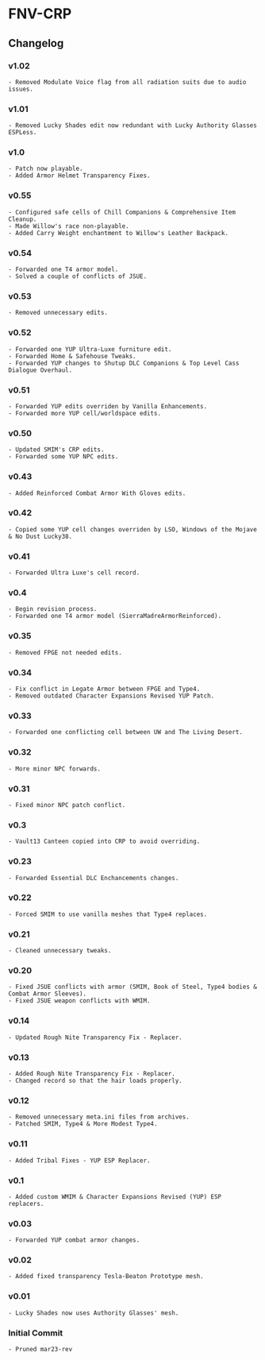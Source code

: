 # FNV-CRP
## Changelog
### v1.02
    - Removed Modulate Voice flag from all radiation suits due to audio issues.
### v1.01
    - Removed Lucky Shades edit now redundant with Lucky Authority Glasses ESPLess.
### v1.0
    - Patch now playable.
    - Added Armor Helmet Transparency Fixes.
### v0.55
    - Configured safe cells of Chill Companions & Comprehensive Item Cleanup.
    - Made Willow's race non-playable.
    - Added Carry Weight enchantment to Willow's Leather Backpack.
### v0.54
    - Forwarded one T4 armor model.
    - Solved a couple of conflicts of JSUE.
### v0.53
    - Removed unnecessary edits.
### v0.52
    - Forwarded one YUP Ultra-Luxe furniture edit.
    - Forwarded Home & Safehouse Tweaks.
    - Forwarded YUP changes to Shutup DLC Companions & Top Level Cass Dialogue Overhaul.
### v0.51
    - Forwarded YUP edits overriden by Vanilla Enhancements.
    - Forwarded more YUP cell/worldspace edits. 
### v0.50
    - Updated SMIM's CRP edits.
    - Forwarded some YUP NPC edits.
### v0.43
    - Added Reinforced Combat Armor With Gloves edits.
### v0.42
    - Copied some YUP cell changes overriden by LSO, Windows of the Mojave & No Dust Lucky38.
### v0.41
    - Forwarded Ultra Luxe's cell record.
### v0.4
    - Begin revision process.
    - Forwarded one T4 armor model (SierraMadreArmorReinforced). 
### v0.35
    - Removed FPGE not needed edits.
### v0.34
    - Fix conflict in Legate Armor between FPGE and Type4.
    - Removed outdated Character Expansions Revised YUP Patch.
### v0.33
    - Forwarded one conflicting cell between UW and The Living Desert.
### v0.32
    - More minor NPC forwards.
### v0.31
    - Fixed minor NPC patch conflict.
### v0.3
    - Vault13 Canteen copied into CRP to avoid overriding.
### v0.23
    - Forwarded Essential DLC Enchancements changes.
### v0.22
    - Forced SMIM to use vanilla meshes that Type4 replaces.
### v0.21
    - Cleaned unnecessary tweaks.
### v0.20
    - Fixed JSUE conflicts with armor (SMIM, Book of Steel, Type4 bodies & Combat Armor Sleeves).
    - Fixed JSUE weapon conflicts with WMIM.
### v0.14
    - Updated Rough Nite Transparency Fix - Replacer.
### v0.13
    - Added Rough Nite Transparency Fix - Replacer.
    - Changed record so that the hair loads properly.
### v0.12
    - Removed unnecessary meta.ini files from archives.
    - Patched SMIM, Type4 & More Modest Type4.
### v0.11
    - Added Tribal Fixes - YUP ESP Replacer.
### v0.1
    - Added custom WMIM & Character Expansions Revised (YUP) ESP replacers.
### v0.03
    - Forwarded YUP combat armor changes.
### v0.02
    - Added fixed transparency Tesla-Beaton Prototype mesh.
### v0.01
    - Lucky Shades now uses Authority Glasses' mesh.
### Initial Commit
    - Pruned mar23-rev